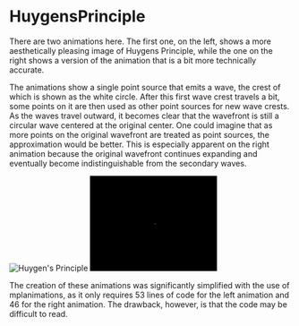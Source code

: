 # HuygensPrinciple
There are two animations here. The first one, on the left, shows a more aesthetically pleasing image of Huygens Principle, while the one on the right shows a version of the animation that is a bit more technically accurate.

The animations show a single point source that emits a wave, the crest of which is shown as the white circle. After this first wave crest travels a bit, some points on it are then used as other point sources for new wave crests. As the waves travel outward, it becomes clear that the wavefront is still a circular wave centered at the original center. One could imagine that as more points on the original wavefront are treated as point sources, the approximation would be better. This is especially apparent on the right animation because the original wavefront continues expanding and eventually become indistinguishable from the secondary waves.

<img src="HuygensPrinciple.gif" width="45%" title="Huygen's Principle"/> <img src="HuygensPrinciple2.gif" width="45%" title="Uncertainty Principle"/>

The creation of these animations was significantly simplified with the use of mplanimations, as it only requires 53 lines of code for the left animation and 46 for the right animation. The drawback, however, is that the code may be difficult to read.
